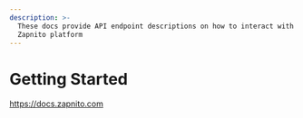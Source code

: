 ```yaml
---
description: >-
  These docs provide API endpoint descriptions on how to interact with the
  Zapnito platform
---
```


# Getting Started

https://docs.zapnito.com
